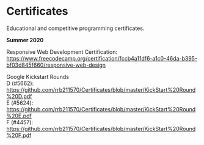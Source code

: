 # Certificates 

Educational and competitive programming certificates.

<b>Summer 2020</b>

Responsive Web Development Certification: https://www.freecodecamp.org/certification/fccb4a11df6-a1c0-46da-b395-bf03d845f660/responsive-web-design

Google Kickstart Rounds  
  D (#5662): https://github.com/rrb211570/Certificates/blob/master/KickStart%20Round%20D.pdf  
  E (#5624): https://github.com/rrb211570/Certificates/blob/master/KickStart%20Round%20E.pdf  
  F (#4457): https://github.com/rrb211570/Certificates/blob/master/KickStart%20Round%20F.pdf  
